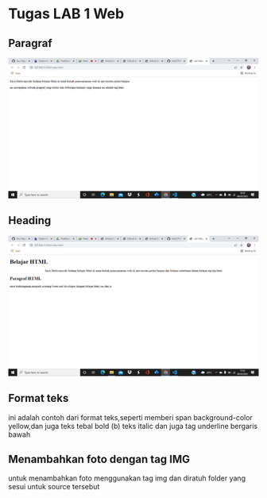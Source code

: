 # Tugas LAB 1 Web
## Paragraf

![paragraf](img/paragraf.png)

## Heading

![Heading](img/paragraf2.png)

## Format teks

ini adalah contoh dari format teks,seperti memberi span background-color yellow,dan juga teks tebal bold (b) teks italic dan juga tag underline bergaris bawah

## Menambahkan foto dengan tag IMG
untuk menambahkan foto menggunakan tag img dan diratuh folder yang sesui untuk source tersebut